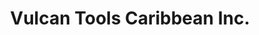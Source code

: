 ---
title: "Vulcan Tools Caribbean Inc."
url: /san-juan/vulcan-tools-caribbean-inc/
shop: hardware
---